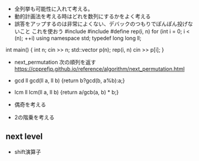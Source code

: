 - 全列挙も可能性に入れて考える。
- 動的計画法を考える時はどれを数列にするかをよく考える
- 誤答をアップするのは非常によくない、デバックのつもりでぽんぽん投げないこと
これを使おう
#include<iostream>
#include<vector>
#define rep(i, n) for (int i = 0; i < (n); ++i)
using namespace std;
typedef long long ll;

int main() {
    int n;
    cin >> n;
    std::vector<int> p(n);
    rep(i, n) cin >> p[i];
}



- next_permutation 次の順列を返す　https://cpprefjp.github.io/reference/algorithm/next_permutation.html

- gcd 
ll gcd(ll a, ll b) {return b?gcd(b, a%b):a;}
- lcm
ll lcm(ll a, ll b) {return a/gcb(a, b) * b;}
- 偶奇を考える
- 2の階乗を考える
## next level
- shift演算子
